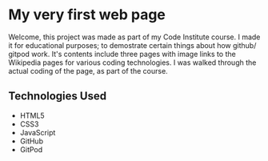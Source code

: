 # My very first web page

Welcome, this project was made as part of my Code Institute course. I made it for educational purposes; to demostrate certain things about how github/ gitpod work. It's contents include three pages with image links to the Wikipedia pages for various coding technologies. I was walked through the actual coding of the page, as part of the course.

## Technologies Used

* HTML5
* CSS3
* JavaScript
* GitHub 
* GitPod